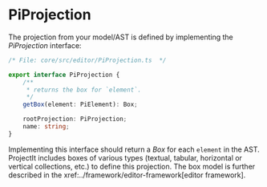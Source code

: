 
# PiProjection

The projection from your model/AST is defined by implementing the *PiProjection* interface:


```ts
/* File: core/src/editor/PiProjection.ts  */

export interface PiProjection {
	/**
	 * returns the box for `element`.
	 */
	getBox(element: PiElement): Box;

	rootProjection: PiProjection;
	name: string;
}
```

Implementing this interface should return a *Box* for each `element` in the AST.
ProjectIt includes boxes of various types (textual, tabular, horizontal or vertical collections, etc.)
to define this projection.
The box model is further described in the xref:../framework/editor-framework[editor framework].

